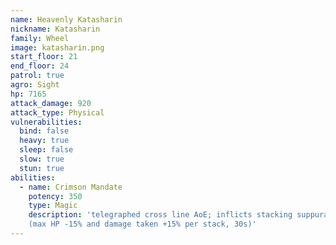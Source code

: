 ```yaml
---
name: Heavenly Katasharin
nickname: Katasharin
family: Wheel
image: katasharin.png
start_floor: 21
end_floor: 24
patrol: true
agro: Sight
hp: 7165
attack_damage: 920
attack_type: Physical
vulnerabilities:
  bind: false
  heavy: true
  sleep: false
  slow: true
  stun: true
abilities:
  - name: Crimson Mandate
    potency: 350
    type: Magic
    description: 'telegraphed cross line AoE; inflicts stacking suppuration
    (max HP -15% and damage taken +15% per stack, 30s)'
---
```

